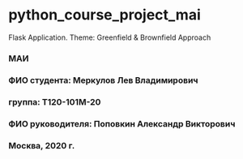 # python_course_project_mai
Flask Application. Theme: Greenfield &amp; Brownfield Approach

### МАИ
### ФИО студента: Меркулов Лев Владимирович
### группа: Т120-101М-20
### ФИО руководителя: Поповкин Александр Викторович
### Москва, 2020 г.
